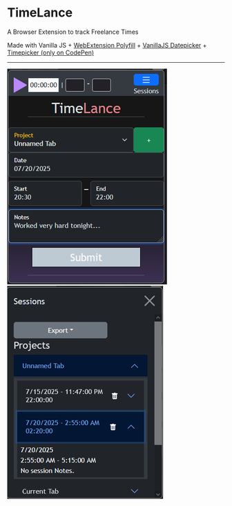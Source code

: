 # TimeLance
 A Browser Extension to track Freelance Times

Made with Vanilla JS +
[WebExtension Polyfill](https://github.com/mozilla/webextension-polyfill) +
[VanillaJS Datepicker](https://github.com/mymth/vanillajs-datepicker) +
[Timepicker (only on CodePen)](https://codepen.io/Lance-Jernigan/pen/jrRLLO)

---------------------

![Showcase](https://github.com/jcommander/TimeLance/blob/master/showcase/main_view.png)
![Showcase](https://github.com/jcommander/TimeLance/blob/master/showcase/session_view.png)